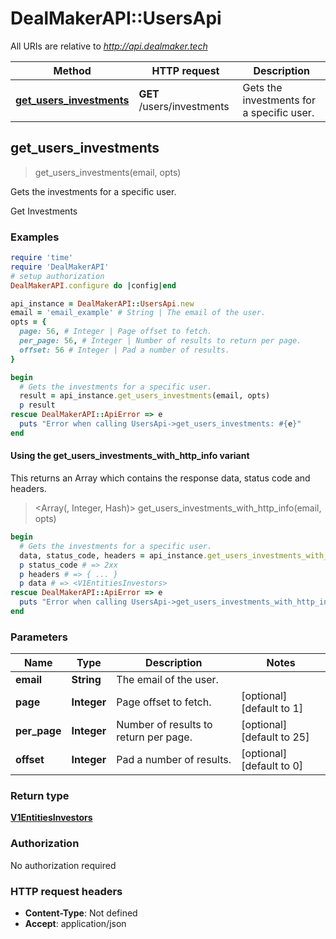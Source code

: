 # DealMakerAPI::UsersApi

All URIs are relative to *http://api.dealmaker.tech*

| Method | HTTP request | Description |
| ------ | ------------ | ----------- |
| [**get_users_investments**](UsersApi.md#get_users_investments) | **GET** /users/investments | Gets the investments for a specific user. |


## get_users_investments

> <V1EntitiesInvestors> get_users_investments(email, opts)

Gets the investments for a specific user.

Get Investments

### Examples

```ruby
require 'time'
require 'DealMakerAPI'
# setup authorization
DealMakerAPI.configure do |config|end

api_instance = DealMakerAPI::UsersApi.new
email = 'email_example' # String | The email of the user.
opts = {
  page: 56, # Integer | Page offset to fetch.
  per_page: 56, # Integer | Number of results to return per page.
  offset: 56 # Integer | Pad a number of results.
}

begin
  # Gets the investments for a specific user.
  result = api_instance.get_users_investments(email, opts)
  p result
rescue DealMakerAPI::ApiError => e
  puts "Error when calling UsersApi->get_users_investments: #{e}"
end
```

#### Using the get_users_investments_with_http_info variant

This returns an Array which contains the response data, status code and headers.

> <Array(<V1EntitiesInvestors>, Integer, Hash)> get_users_investments_with_http_info(email, opts)

```ruby
begin
  # Gets the investments for a specific user.
  data, status_code, headers = api_instance.get_users_investments_with_http_info(email, opts)
  p status_code # => 2xx
  p headers # => { ... }
  p data # => <V1EntitiesInvestors>
rescue DealMakerAPI::ApiError => e
  puts "Error when calling UsersApi->get_users_investments_with_http_info: #{e}"
end
```

### Parameters

| Name | Type | Description | Notes |
| ---- | ---- | ----------- | ----- |
| **email** | **String** | The email of the user. |  |
| **page** | **Integer** | Page offset to fetch. | [optional][default to 1] |
| **per_page** | **Integer** | Number of results to return per page. | [optional][default to 25] |
| **offset** | **Integer** | Pad a number of results. | [optional][default to 0] |

### Return type

[**V1EntitiesInvestors**](V1EntitiesInvestors.md)

### Authorization

No authorization required

### HTTP request headers

- **Content-Type**: Not defined
- **Accept**: application/json

